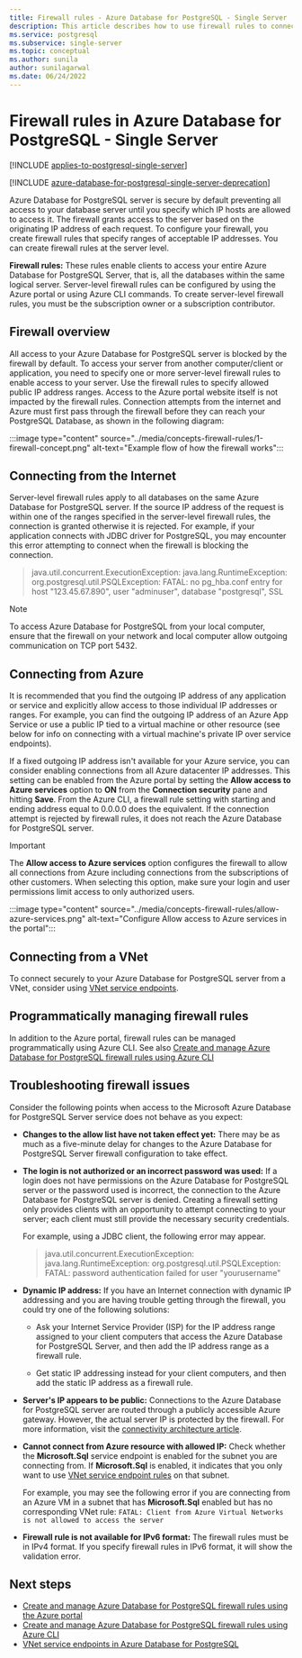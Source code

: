 ```yaml
---
title: Firewall rules - Azure Database for PostgreSQL - Single Server
description: This article describes how to use firewall rules to connect to Azure Database for PostgreSQL - Single Server.
ms.service: postgresql
ms.subservice: single-server
ms.topic: conceptual
ms.author: sunila
author: sunilagarwal
ms.date: 06/24/2022
---
```


# Firewall rules in Azure Database for PostgreSQL - Single Server

[!INCLUDE [applies-to-postgresql-single-server](../includes/applies-to-postgresql-single-server.md)]

[!INCLUDE [azure-database-for-postgresql-single-server-deprecation](../includes/azure-database-for-postgresql-single-server-deprecation.md)]

Azure Database for PostgreSQL server is secure by default preventing all access to your database server until you specify which IP hosts are allowed to access it. The firewall grants access to the server based on the originating IP address of each request.
To configure your firewall, you create firewall rules that specify ranges of acceptable IP addresses. You can create firewall rules at the server level.

**Firewall rules:** These rules enable clients to access your entire Azure Database for PostgreSQL Server, that is, all the databases within the same logical server. Server-level firewall rules can be configured by using the Azure portal or using Azure CLI commands. To create server-level firewall rules, you must be the subscription owner or a subscription contributor.

## Firewall overview

All access to your Azure Database for PostgreSQL server is blocked by the firewall by default. To access your server from another computer/client or application, you need to specify one or more server-level firewall rules to enable access to your server. Use the firewall rules to specify allowed public IP address ranges. Access to the Azure portal website itself is not impacted by the firewall rules.
Connection attempts from the internet and Azure must first pass through the firewall before they can reach your PostgreSQL Database, as shown in the following diagram:

:::image type="content" source="../media/concepts-firewall-rules/1-firewall-concept.png" alt-text="Example flow of how the firewall works":::

## Connecting from the Internet

Server-level firewall rules apply to all databases on the same Azure Database for PostgreSQL server. 
If the source IP address of the request is within one of the ranges specified in the server-level firewall rules, the connection is granted otherwise it is rejected. For example, if your application connects with JDBC driver for PostgreSQL, you may encounter this error attempting to connect when the firewall is blocking the connection.
> java.util.concurrent.ExecutionException: java.lang.RuntimeException:
> org.postgresql.util.PSQLException: FATAL: no pg\_hba.conf entry for host "123.45.67.890", user "adminuser", database "postgresql", SSL

> [!NOTE]
> To access Azure Database for PostgreSQL from your local computer, ensure that the firewall on your network and local computer allow outgoing communication on TCP port 5432.

## Connecting from Azure

It is recommended that you find the outgoing IP address of any application or service and explicitly allow access to those individual IP addresses or ranges. For example, you can find the outgoing IP address of an Azure App Service or use a public IP tied to a virtual machine or other resource (see below for info on connecting with a virtual machine's private IP over service endpoints).

If a fixed outgoing IP address isn't available for your Azure service, you can consider enabling connections from all Azure datacenter IP addresses. This setting can be enabled from the Azure portal by setting the **Allow access to Azure services** option to **ON** from the **Connection security** pane and hitting **Save**. From the Azure CLI, a firewall rule setting with starting and ending address equal to 0.0.0.0 does the equivalent. If the connection attempt is rejected by firewall rules, it does not reach the Azure Database for PostgreSQL server.

> [!IMPORTANT]
> The **Allow access to Azure services** option configures the firewall to allow all connections from Azure including connections from the subscriptions of other customers. When selecting this option, make sure your login and user permissions limit access to only authorized users.
>

:::image type="content" source="../media/concepts-firewall-rules/allow-azure-services.png" alt-text="Configure Allow access to Azure services in the portal":::

## Connecting from a VNet

To connect securely to your Azure Database for PostgreSQL server from a VNet, consider using [VNet service endpoints](./concepts-data-access-and-security-vnet.md).

## Programmatically managing firewall rules

In addition to the Azure portal, firewall rules can be managed programmatically using Azure CLI.
See also [Create and manage Azure Database for PostgreSQL firewall rules using Azure CLI](quickstart-create-server-database-azure-cli.md#configure-a-server-based-firewall-rule)

## Troubleshooting firewall issues

Consider the following points when access to the Microsoft Azure Database for PostgreSQL Server service does not behave as you expect:

* **Changes to the allow list have not taken effect yet:** There may be as much as a five-minute delay for changes to the Azure Database for PostgreSQL Server firewall configuration to take effect.

* **The login is not authorized or an incorrect password was used:** If a login does not have permissions on the Azure Database for PostgreSQL server or the password used is incorrect, the connection to the Azure Database for PostgreSQL server is denied. Creating a firewall setting only provides clients with an opportunity to attempt connecting to your server; each client must still provide the necessary security credentials.

   For example, using a JDBC client, the following error may appear.
   > java.util.concurrent.ExecutionException: java.lang.RuntimeException: org.postgresql.util.PSQLException: FATAL: password authentication failed for user "yourusername"

* **Dynamic IP address:** If you have an Internet connection with dynamic IP addressing and you are having trouble getting through the firewall, you could try one of the following solutions:

   * Ask your Internet Service Provider (ISP) for the IP address range assigned to your client computers that access the Azure Database for PostgreSQL Server, and then add the IP address range as a firewall rule.

   * Get static IP addressing instead for your client computers, and then add the static IP address as a firewall rule.

* **Server's IP appears to be public:** Connections to the Azure Database for PostgreSQL server are routed through a publicly accessible Azure gateway. However, the actual server IP is protected by the firewall. For more information, visit the [connectivity architecture article](concepts-connectivity-architecture.md).

* **Cannot connect from Azure resource with allowed IP:** Check whether the **Microsoft.Sql** service endpoint is enabled for the subnet you are connecting from. If **Microsoft.Sql** is enabled, it indicates that you only want to use [VNet service endpoint rules](concepts-data-access-and-security-vnet.md) on that subnet.

   For example, you may see the following error if you are connecting from an Azure VM in a subnet that has **Microsoft.Sql** enabled but has no corresponding VNet rule:
   `FATAL: Client from Azure Virtual Networks is not allowed to access the server`

* **Firewall rule is not available for IPv6 format:** The firewall rules must be in IPv4 format. If you specify firewall rules in IPv6 format, it will show the validation error.

## Next steps

* [Create and manage Azure Database for PostgreSQL firewall rules using the Azure portal](how-to-manage-firewall-using-portal.md)
* [Create and manage Azure Database for PostgreSQL firewall rules using Azure CLI](quickstart-create-server-database-azure-cli.md#configure-a-server-based-firewall-rule)
* [VNet service endpoints in Azure Database for PostgreSQL](./concepts-data-access-and-security-vnet.md)
